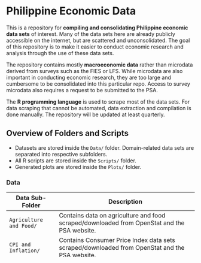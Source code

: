 # **Philippine Economic Data**
This is a repository for **compiling and consolidating Philippine economic data sets** of interest. Many of the data sets here are already publicly accessible on the internet, but are scattered and unconsolidated. The goal of this repository is to make it easier to conduct economic research and analysis through the use of these data sets.

The repository contains mostly **macroeconomic data** rather than microdata derived from surveys such as the FIES or LFS. While microdata are also important in conducting economic research, they are too large and cumbersome to be consolidated into this particular repo. Access to survey microdata also requires a request to be submitted to the PSA.

The **R programming language** is used to scrape most of the data sets. For data scraping that cannot be automated, data extraction and compilation is done manually. The repository will be updated at least quarterly.
  
  
## **Overview of Folders and Scripts**

-  Datasets are stored inside the `Data/` folder. Domain-related data sets are separated into respective subfolders.  
-  All R scripts are stored inside the `Scripts/` folder.  
-  Generated plots are stored inside the `Plots/` folder.  
  

### **Data**
| Data Sub-Folder | Description |
| --------------- | ----------- |
| `Agriculture and Food/` | Contains data on agriculture and food scraped/downloaded from OpenStat and the PSA website. |
| `CPI and Inflation/` | Contains Consumer Price Index data sets scraped/downloaded from OpenStat and the PSA website. |
| `Fiscal Data/` | Contains fiscal data extracted and compiled from various government websites. |
| `Labor and Employment/` | Contains Labor and Employment data sets manually extracted and compiled from the PSA website. |
| `National Accounts/` | Contains National Accounts data sets scraped/downloaded from PSA, OpenStat, and BSP. |

  

### **Scripts**
| Script | Description |
| ------ | ----------- |
| `downloadAgriData.R` | Scrapes/downloads agriculture and food data from various sources. |
| `downloadCPIData.R` | Scrapes/downloads Consumer Price Index data from various sources. |
| `downloadSNAData.R` | Scrapes/downloads National Accounts data from various sources. |
| `loadCPIData.R` | Loads CPI and inflation data into R. |
| `loadFiscalData.R` | Loads fiscal data into R. |
| `loadLaborData.R` | Loads labor and employment data into R. |
| `loadSNAData.R` | Loads National Accounts data into R. |

  

## **Data Sources**
Data in this repository are downloaded from publicly accessible sources:  

*  [Philippine Statistics Authority (PSA)](https://psa.gov.ph)
*  [PSA's OpenStat platform](https://openstat.psa.gov.ph/)
*  [Bangko Sentral ng Pilipinas (BSP)](https://www.bsp.gov.ph/SitePages/Statistics/Statistics.aspx)
*  [Bureau of Treasury (BTr)](https://www.treasury.gov.ph/)
  
In particular, data sets were compiled from the following links:  

*  [National Income Accounts (Base Year 2018)](https://psa.gov.ph/national-accounts/base-2018/data-series)
*  [Consumer Price Index and Inflation (Base Year 2012)](https://psa.gov.ph/price-indices/cpi-ir/downloads)
*  [Labor and Employment](https://psa.gov.ph/statistics/survey/labor-and-employment/labor-force-survey/table)
*  [National Government Cash Operations](https://www.treasury.gov.ph/?page_id=4221)
*  [National Government Debt](https://www.treasury.gov.ph/?page_id=12407)
*  [Agriculture Data](https://openstat.psa.gov.ph/Database/Agriculture-Forestry-Fisheries)
  
  
### **National Accounts**
The Philippine System of National Accounts (PSNA) generates macroeconomic indicator on Gross Domestic Product (GDP). The GDP represents the monetary value of all final goods and services produced within the economy in a given period of time.  

 The System of National Accounts (SNA) helps economists to measure the level of economic development and the rate of economic growth, the change in consumption, saving, consumption, investment, debt and wealth of the economy. From the data of SNA, economists can either forecast the future growth of the economy or study impacts on the economy and the institutional sectors of identified government policies and programs. ([*Source*](https://psa.gov.ph/national-accounts/frequently-asked-questions))
  
The latest base year for the SNA is 2018.  
  
National Accounts data can be downloaded from the [PSA website](https://psa.gov.ph/national-accounts), [OpenStat platform](https://openstat.psa.gov.ph/Database/Economic-Accounts/National-Accounts-of-the-Philippines), or [BSP website](https://www.bsp.gov.ph/SitePages/Statistics/RealSectorAccounts.aspx).  
  
  
### **Consumer Price Index and Inflation**
The Consumer Price Index is an indicator of the change in the average prices of a fixed basket of goods and services commonly purchased by households relative to a base year. The Inflation Rate is the annual rate of change or the year-on-year change in the Consumer Price Index.
  
The latest base year for the CPI is 2012.  
  
CPI and Inflation data can be downloaded from [OpenStat](https://openstat.psa.gov.ph/Database/Prices/Price-Indices), [PSA](https://psa.gov.ph/price-indices/cpi-ir/downloads), or [BSP](https://www.bsp.gov.ph/SitePages/Statistics/Prices.aspx?TabId=1).
  
  
### **Labor and Employment**
Labor and Employment statistics are generated from the Labor Force Survey (LFS), a nationwide survey of households conducted quarterly to gather data on the demographic and socio-economic characteristics of the population. The LFS is designed to provide statistics on levels and trends of employment, unemployment and underemployment of the country, as a whole, and for each of the administrative regions. ([*Source*](https://psa.gov.ph/statistics/survey/labor-and-employment/labor-force-survey/tech-notes))
  
Labor and employment data can be downloaded from the [PSA](https://psa.gov.ph/statistics/survey/labor-and-employment/labor-force-survey/table).
  
  
###  **Fiscal Data**
Fiscal data includes various data on the national government's revenue and expenditure accounts, national debt, local governments' fiscal accounts, as well as data extracted from public budget documents such as the *Budget of Expenditure and Sources of Financing* and *General Appropriations Act*.

[National cash operations data](https://www.treasury.gov.ph/?page_id=4221) and [national debt data](https://www.treasury.gov.ph/?page_id=12407) can be downloaded the Bureau of Treasury. Local government fiscal data can be downloaded from the [Bureau of Local Government Finance](https://blgf.gov.ph/lgu-fiscal-data/). Budget documents can be found on the [Department of Budget and Management website](https://dbm.gov.ph/).
  
  
### **Agricultural and Food Data**
A number of agriculture data sets are available in this repository:
*  value of production
*  supply utilization accounts
*  prices, costs, and returns


The OpenStat platform is the best publicly available source for [agricultural data](https://openstat.psa.gov.ph/Database/Agriculture-Forestry-Fisheries), [agricultural accounts](https://openstat.psa.gov.ph/Database/Agriculture-Forestry-Fisheries/Agricultural-Accounts), and [price data](https://openstat.psa.gov.ph/Database/Prices).